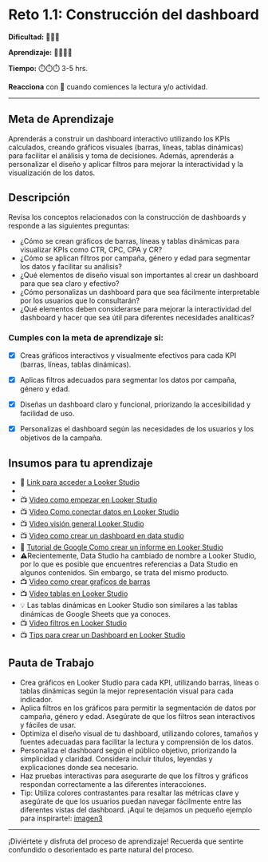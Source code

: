 # Reto 1.1: Construcción del dashboard


**Dificultad:** 🌻🌻🌻


**Aprendizaje:** 🍯🍯🍯🍯


**Tiempo:** ⏱️️⏱️️⏱️️ 3-5 hrs.


**Reacciona** con 👀 cuando comiences la lectura y/o actividad.


---


## Meta de Aprendizaje
Aprenderás a construir un dashboard interactivo utilizando los KPIs calculados, creando gráficos visuales (barras, líneas, tablas dinámicas) para facilitar el análisis y toma de decisiones. Además, aprenderás a personalizar el diseño y aplicar filtros para mejorar la interactividad y la visualización de los datos.


## Descripción
Revisa los conceptos relacionados con la construcción de dashboards y responde a las siguientes preguntas: 
- ¿Cómo se crean gráficos de barras, líneas y tablas dinámicas para visualizar KPIs como CTR, CPC, CPA y CR? 
- ¿Cómo se aplican filtros por campaña, género y edad para segmentar los datos y facilitar su análisis? 
- ¿Qué elementos de diseño visual son importantes al crear un dashboard para que sea claro y efectivo? 
- ¿Cómo personalizas un dashboard para que sea fácilmente interpretable por los usuarios que lo consultarán? 
- ¿Qué elementos deben considerarse para mejorar la interactividad del dashboard y hacer que sea útil para diferentes necesidades analíticas?




### Cumples con la meta de aprendizaje si:
- [x] Creas gráficos interactivos y visualmente efectivos para cada KPI (barras, líneas, tablas dinámicas).
- [x] Aplicas filtros adecuados para segmentar los datos por campaña, género y edad.
- [x] Diseñas un dashboard claro y funcional, priorizando la accesibilidad y facilidad de uso.
- [x] Personalizas el dashboard según las necesidades de los usuarios y los objetivos de la campaña.




## Insumos para tu aprendizaje
- 🔗 [Link para acceder a Looker Studio](https://lookerstudio.google.com/navigation/reporting) </li><li>
- 📺 [Video como empezar en Looker Studio](https://www.youtube.com/watch?v=P5WLaeSQK7s&t=3s)
- 📺 [Video Como conectar datos en Looker Studio](https://www.loom.com/share/0cce98d5bbc7482ea421444e2f850cc1) 
- 📺 [Video visión general Looker Studio](https://www.loom.com/share/9c7505eb3c2a4612bdfb7c9d43c40051) 
- 📺 [Video como crear un dashboard en data studio](https://www.youtube.com/watch?v=Sprmb4W82sk)
- 📄 [Tutorial de Google Como crear un informe en Looker Studio](https://support.google.com/looker-studio/answer/6292570?hl=ES#zippy=%2Csecciones-de-este-art%C3%ADculo) 
- ⚠️Recientemente, Data Studio ha cambiado de nombre a Looker Studio, por lo que es posible que encuentres referencias a Data Studio en algunos contenidos. Sin embargo, se trata del mismo producto. 
- 📺 [Video como crear graficos de barras](https://www.youtube.com/watch?v=B3hPsl-8u3A)
- 📺 [Video tablas en Looker Studio](https://www.youtube.com/watch?v=7CLCz3PgJ5s)
- 💡 Las tablas dinámicas en Looker Studio son similares a las tablas dinámicas de Google Sheets que ya conoces. 
- 📺 [Video filtros en Looker Studio](https://www.youtube.com/watch?v=HZMZcNf1jdk) 
- 📺 [Tips para crear un Dashboard en Looker Studio](https://www.youtube.com/watch?v=DU0JFpO2Bcs)

## Pauta de Trabajo
- Crea gráficos en Looker Studio para cada KPI, utilizando barras, líneas o tablas dinámicas según la mejor representación visual para cada indicador. 
- Aplica filtros en los gráficos para permitir la segmentación de datos por campaña, género y edad. Asegúrate de que los filtros sean interactivos y fáciles de usar. 
- Optimiza el diseño visual de tu dashboard, utilizando colores, tamaños y fuentes adecuadas para facilitar la lectura y comprensión de los datos. 
- Personaliza el dashboard según el público objetivo, priorizando la simplicidad y claridad. Considera incluir títulos, leyendas y explicaciones donde sea necesario. 
- Haz pruebas interactivas para asegurarte de que los filtros y gráficos respondan correctamente a las diferentes interacciones. 
- Tip: Utiliza colores contrastantes para resaltar las métricas clave y asegúrate de que los usuarios puedan navegar fácilmente entre las diferentes vistas del dashboard.
¡Aquí te dejamos un pequeño ejemplo para inspirarte!:
[imagen3](https://drive.google.com/uc?id=1u25D1K9TmYPzfkfkZx1HfBTcMXB30I6m)
---


¡Diviértete y disfruta del proceso de aprendizaje! Recuerda que sentirte confundido o desorientado es parte natural del proceso.

